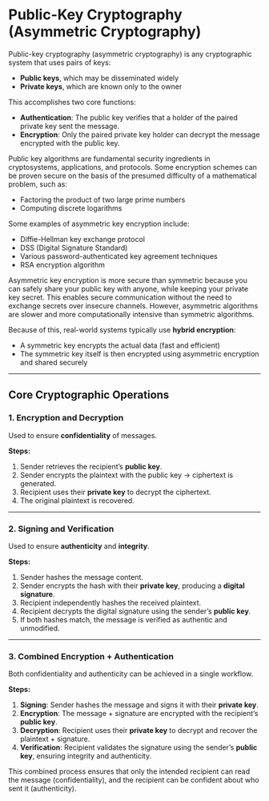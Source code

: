 # Public-Key Cryptography (Asymmetric Cryptography)

Public-key cryptography (asymmetric cryptography) is any cryptographic system that uses pairs of keys:
- **Public keys**, which may be disseminated widely
- **Private keys**, which are known only to the owner

This accomplishes two core functions:
- **Authentication**: The public key verifies that a holder of the paired private key sent the message.
- **Encryption**: Only the paired private key holder can decrypt the message encrypted with the public key.

Public key algorithms are fundamental security ingredients in cryptosystems, applications, and protocols.
Some encryption schemes can be proven secure on the basis of the presumed difficulty of a mathematical problem, such as:
- Factoring the product of two large prime numbers
- Computing discrete logarithms

Some examples of asymmetric key encryption include:
- Diffie-Hellman key exchange protocol
- DSS (Digital Signature Standard)
- Various password-authenticated key agreement techniques
- RSA encryption algorithm

Asymmetric key encryption is more secure than symmetric because you can safely share your public key with anyone, while keeping your private key secret. This enables secure communication without the need to exchange secrets over insecure channels. However, asymmetric algorithms are slower and more computationally intensive than symmetric algorithms.

Because of this, real-world systems typically use **hybrid encryption**:
- A symmetric key encrypts the actual data (fast and efficient)
- The symmetric key itself is then encrypted using asymmetric encryption and shared securely

---

## Core Cryptographic Operations

### 1. Encryption and Decryption
Used to ensure **confidentiality** of messages.  

**Steps:**
1. Sender retrieves the recipient’s **public key**.  
2. Sender encrypts the plaintext with the public key → ciphertext is generated.  
3. Recipient uses their **private key** to decrypt the ciphertext.  
4. The original plaintext is recovered.  

---

### 2. Signing and Verification
Used to ensure **authenticity** and **integrity**.  

**Steps:**
1. Sender hashes the message content.  
2. Sender encrypts the hash with their **private key**, producing a **digital signature**.  
3. Recipient independently hashes the received plaintext.  
4. Recipient decrypts the digital signature using the sender’s **public key**.  
5. If both hashes match, the message is verified as authentic and unmodified.  

---

### 3. Combined Encryption + Authentication
Both confidentiality and authenticity can be achieved in a single workflow.  

**Steps:**
1. **Signing**: Sender hashes the message and signs it with their **private key**.  
2. **Encryption**: The message + signature are encrypted with the recipient’s **public key**.  
3. **Decryption**: Recipient uses their **private key** to decrypt and recover the plaintext + signature.  
4. **Verification**: Recipient validates the signature using the sender’s **public key**, ensuring integrity and authenticity.  

This combined process ensures that only the intended recipient can read the message (confidentiality), and the recipient can be confident about who sent it (authenticity).  